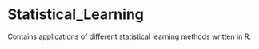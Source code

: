 # Statistical_Learning
Contains applications of different statistical learning methods written in R.
